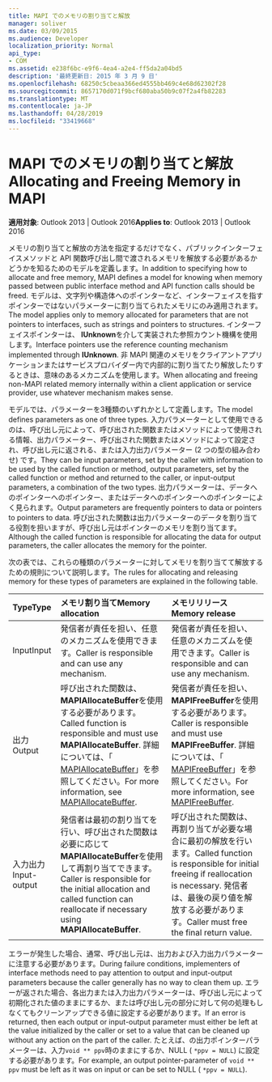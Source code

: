 ```yaml
---
title: MAPI でのメモリの割り当てと解放
manager: soliver
ms.date: 03/09/2015
ms.audience: Developer
localization_priority: Normal
api_type:
- COM
ms.assetid: e238f6bc-e9f6-4ea4-a2e4-ff5da2a04bd5
description: '最終更新日: 2015 年 3 月 9 日'
ms.openlocfilehash: 68250c5cbeaa366ed4555bb469c4e68d62302f28
ms.sourcegitcommit: 8657170d071f9bcf680aba50b9c07f2a4fb82283
ms.translationtype: MT
ms.contentlocale: ja-JP
ms.lasthandoff: 04/28/2019
ms.locfileid: "33419668"
---
```

# <a name="allocating-and-freeing-memory-in-mapi"></a><span data-ttu-id="40678-103">MAPI でのメモリの割り当てと解放</span><span class="sxs-lookup"><span data-stu-id="40678-103">Allocating and Freeing Memory in MAPI</span></span>

  
  
<span data-ttu-id="40678-104">**適用対象**: Outlook 2013 | Outlook 2016</span><span class="sxs-lookup"><span data-stu-id="40678-104">**Applies to**: Outlook 2013 | Outlook 2016</span></span> 
  
<span data-ttu-id="40678-105">メモリの割り当てと解放の方法を指定するだけでなく、パブリックインターフェイスメソッドと API 関数呼び出し間で渡されるメモリを解放する必要があるかどうかを知るためのモデルを定義します。</span><span class="sxs-lookup"><span data-stu-id="40678-105">In addition to specifying how to allocate and free memory, MAPI defines a model for knowing when memory passed between public interface method and API function calls should be freed.</span></span> <span data-ttu-id="40678-106">モデルは、文字列や構造体へのポインターなど、インターフェイスを指すポインターではないパラメーターに割り当てられたメモリにのみ適用されます。</span><span class="sxs-lookup"><span data-stu-id="40678-106">The model applies only to memory allocated for parameters that are not pointers to interfaces, such as strings and pointers to structures.</span></span> <span data-ttu-id="40678-107">インターフェイスポインターは、 **IUnknown**を介して実装された参照カウント機構を使用します。</span><span class="sxs-lookup"><span data-stu-id="40678-107">Interface pointers use the reference counting mechanism implemented through **IUnknown**.</span></span> <span data-ttu-id="40678-108">非 MAPI 関連のメモリをクライアントアプリケーションまたはサービスプロバイダー内で内部的に割り当てたり解放したりするときは、意味のあるメカニズムを使用します。</span><span class="sxs-lookup"><span data-stu-id="40678-108">When allocating and freeing non-MAPI related memory internally within a client application or service provider, use whatever mechanism makes sense.</span></span> 
  
<span data-ttu-id="40678-109">モデルでは、パラメーターを3種類のいずれかとして定義します。</span><span class="sxs-lookup"><span data-stu-id="40678-109">The model defines parameters as one of three types.</span></span> <span data-ttu-id="40678-110">入力パラメーターとして使用できるのは、呼び出し元によって、呼び出された関数またはメソッドによって使用される情報、出力パラメーター、呼び出された関数またはメソッドによって設定され、呼び出し元に返される、または入力出力パラメーター (2 つの型の組み合わせ) です。</span><span class="sxs-lookup"><span data-stu-id="40678-110">They can be input parameters, set by the caller with information to be used by the called function or method, output parameters, set by the called function or method and returned to the caller, or input-output parameters, a combination of the two types.</span></span> <span data-ttu-id="40678-111">出力パラメーターは、データへのポインターへのポインター、またはデータへのポインターへのポインターによく見られます。</span><span class="sxs-lookup"><span data-stu-id="40678-111">Output parameters are frequently pointers to data or pointers to pointers to data.</span></span> <span data-ttu-id="40678-112">呼び出された関数は出力パラメーターのデータを割り当てる役割を担いますが、呼び出し元はポインターのメモリを割り当てます。</span><span class="sxs-lookup"><span data-stu-id="40678-112">Although the called function is responsible for allocating the data for output parameters, the caller allocates the memory for the pointer.</span></span> 
  
<span data-ttu-id="40678-113">次の表では、これらの種類のパラメーターに対してメモリを割り当てて解放するための規則について説明します。</span><span class="sxs-lookup"><span data-stu-id="40678-113">The rules for allocating and releasing memory for these types of parameters are explained in the following table.</span></span>
  
|<span data-ttu-id="40678-114">**Type**</span><span class="sxs-lookup"><span data-stu-id="40678-114">**Type**</span></span>|<span data-ttu-id="40678-115">**メモリ割り当て**</span><span class="sxs-lookup"><span data-stu-id="40678-115">**Memory allocation**</span></span>|<span data-ttu-id="40678-116">**メモリリリース**</span><span class="sxs-lookup"><span data-stu-id="40678-116">**Memory release**</span></span>|
|:-----|:-----|:-----|
|<span data-ttu-id="40678-117">Input</span><span class="sxs-lookup"><span data-stu-id="40678-117">Input</span></span>  <br/> |<span data-ttu-id="40678-118">発信者が責任を担い、任意のメカニズムを使用できます。</span><span class="sxs-lookup"><span data-stu-id="40678-118">Caller is responsible and can use any mechanism.</span></span>  <br/> |<span data-ttu-id="40678-119">発信者が責任を担い、任意のメカニズムを使用できます。</span><span class="sxs-lookup"><span data-stu-id="40678-119">Caller is responsible and can use any mechanism.</span></span>  <br/> |
|<span data-ttu-id="40678-120">出力</span><span class="sxs-lookup"><span data-stu-id="40678-120">Output</span></span>  <br/> |<span data-ttu-id="40678-121">呼び出された関数は、 **MAPIAllocateBuffer**を使用する必要があります。</span><span class="sxs-lookup"><span data-stu-id="40678-121">Called function is responsible and must use **MAPIAllocateBuffer**.</span></span> <span data-ttu-id="40678-122">詳細については、「 [MAPIAllocateBuffer](mapiallocatebuffer.md)」を参照してください。</span><span class="sxs-lookup"><span data-stu-id="40678-122">For more information, see [MAPIAllocateBuffer](mapiallocatebuffer.md).</span></span>  <br/> |<span data-ttu-id="40678-123">発信者が責任を担い、 **MAPIFreeBuffer**を使用する必要があります。</span><span class="sxs-lookup"><span data-stu-id="40678-123">Caller is responsible and must use **MAPIFreeBuffer**.</span></span> <span data-ttu-id="40678-124">詳細については、「 [MAPIFreeBuffer](mapifreebuffer.md)」を参照してください。</span><span class="sxs-lookup"><span data-stu-id="40678-124">For more information, see [MAPIFreeBuffer](mapifreebuffer.md).</span></span>  <br/> |
|<span data-ttu-id="40678-125">入力出力</span><span class="sxs-lookup"><span data-stu-id="40678-125">Input-output</span></span>  <br/> |<span data-ttu-id="40678-126">発信者は最初の割り当てを行い、呼び出された関数は必要に応じて**MAPIAllocateBuffer**を使用して再割り当てできます。</span><span class="sxs-lookup"><span data-stu-id="40678-126">Caller is responsible for the initial allocation and called function can reallocate if necessary using **MAPIAllocateBuffer**.</span></span>  <br/> |<span data-ttu-id="40678-127">呼び出された関数は、再割り当てが必要な場合に最初の解放を行います。</span><span class="sxs-lookup"><span data-stu-id="40678-127">Called function is responsible for initial freeing if reallocation is necessary.</span></span> <span data-ttu-id="40678-128">発信者は、最後の戻り値を解放する必要があります。</span><span class="sxs-lookup"><span data-stu-id="40678-128">Caller must free the final return value.</span></span>  <br/> |
   
<span data-ttu-id="40678-129">エラーが発生した場合、通常、呼び出し元は、出力および入力出力パラメーターに注意する必要があります。</span><span class="sxs-lookup"><span data-stu-id="40678-129">During failure conditions, implementers of interface methods need to pay attention to output and input-output parameters because the caller generally has no way to clean them up.</span></span> <span data-ttu-id="40678-130">エラーが返された場合、各出力または入力出力パラメーターは、呼び出し元によって初期化された値のままにするか、または呼び出し元の部分に対して何の処理もしなくてもクリーンアップできる値に設定する必要があります。</span><span class="sxs-lookup"><span data-stu-id="40678-130">If an error is returned, then each output or input-output parameter must either be left at the value initialized by the caller or set to a value that can be cleaned up without any action on the part of the caller.</span></span> <span data-ttu-id="40678-131">たとえば、の出力ポインターパラメーターは、入力`void ** ppv`時のままにするか、NULL ( `*ppv = NULL`) に設定する必要があります。</span><span class="sxs-lookup"><span data-stu-id="40678-131">For example, an output pointer-parameter of  `void ** ppv` must be left as it was on input or can be set to NULL (  `*ppv = NULL`).</span></span>
  

